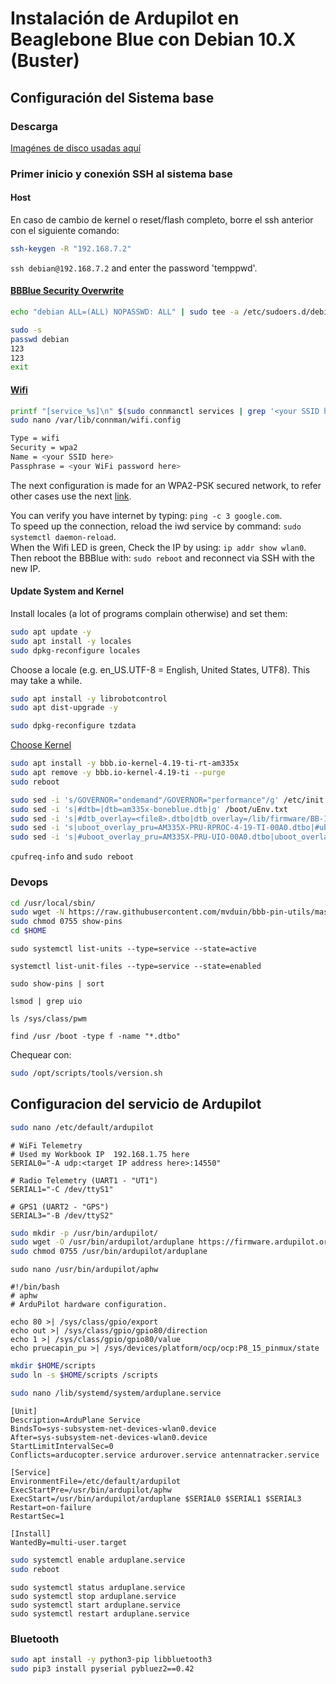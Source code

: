 # Instalación de Ardupilot en Beaglebone Blue con Debian 10.X (Buster)

## Configuración del Sistema base

### Descarga

[Imagénes de disco usadas aquí](https://rcn-ee.net/rootfs/bb.org/testing/)

### Primer inicio y conexión SSH al sistema base

#### Host

En caso de cambio de kernel o reset/flash completo, borre el ssh anterior con el siguiente comando:

```sh
ssh-keygen -R "192.168.7.2"
```

`ssh debian@192.168.7.2` and enter the password 'temppwd'.

#### [BBBlue Security Overwrite](https://elinux.org/Beagleboard:BeagleBoneBlack_Debian#i_take_full_responsibility_for_knowing_my_beagle_is_now_insecure)

```sh
echo "debian ALL=(ALL) NOPASSWD: ALL" | sudo tee -a /etc/sudoers.d/debian >/dev/null
```

```sh
sudo -s
passwd debian
123
123
exit
```

#### [Wifi](https://wiki.debian.org/WiFi/HowToUse)

```sh
printf "[service_%s]\n" $(sudo connmanctl services | grep '<your SSID here>' | grep -Po 'wifi_[^ ]+') |& sudo tee /var/lib/connman/wifi.config
sudo nano /var/lib/connman/wifi.config
```

```sh
Type = wifi
Security = wpa2
Name = <your SSID here>
Passphrase = <your WiFi password here>
```

The next configuration is made for an WPA2-PSK secured network, to refer other cases use the next [link](https://wiki.archlinux.org/title/Iwd).

You can verify you have internet by typing: `ping -c 3 google.com`.  
To speed up the connection, reload the iwd service by command: `sudo systemctl daemon-reload`.  
When the Wifi LED is green, Check the IP by using: `ip addr show wlan0`.  
Then reboot the BBBlue with: `sudo reboot` and reconnect via SSH with the new IP.

#### Update System and Kernel

Install locales (a lot of programs complain otherwise) and set them:

```sh
sudo apt update -y
sudo apt install -y locales
sudo dpkg-reconfigure locales

```

Choose a locale (e.g. en_US.UTF-8 = English, United States, UTF8). This may take a while.

```sh
sudo apt install -y librobotcontrol
sudo apt dist-upgrade -y

```

```sh
sudo dpkg-reconfigure tzdata
```

[Choose Kernel](https://forum.beagleboard.org/t/armhf-debian-10-x-11-x-12-x-kernel-updates/30928)

```sh
sudo apt install -y bbb.io-kernel-4.19-ti-rt-am335x 
sudo apt remove -y bbb.io-kernel-4.19-ti --purge
sudo reboot
```

```sh
sudo sed -i 's/GOVERNOR="ondemand"/GOVERNOR="performance"/g' /etc/init.d/cpufrequtils
sudo sed -i 's|#dtb=|dtb=am335x-boneblue.dtb|g' /boot/uEnv.txt
sudo sed -i 's|#dtb_overlay=<file8>.dtbo|dtb_overlay=/lib/firmware/BB-I2C1-00A0.dtbo\ndtb_overlay=/lib/firmware/BB-UART4-00A0.dtbo\ndtb_overlay=/lib/firmware/BB-ADC-00A0.dtbo|g' /boot/uEnv.txt
sudo sed -i 's|uboot_overlay_pru=AM335X-PRU-RPROC-4-19-TI-00A0.dtbo|#uboot_overlay_pru=AM335X-PRU-RPROC-4-19-TI-00A0.dtbo|g' /boot/uEnv.txt
sudo sed -i 's|#uboot_overlay_pru=AM335X-PRU-UIO-00A0.dtbo|uboot_overlay_pru=AM335X-PRU-UIO-00A0.dtbo|g' /boot/uEnv.txt

```

`cpufreq-info` and `sudo reboot`

### Devops

```sh
cd /usr/local/sbin/
sudo wget -N https://raw.githubusercontent.com/mvduin/bbb-pin-utils/master/show-pins
sudo chmod 0755 show-pins 
cd $HOME

```

`sudo systemctl list-units --type=service --state=active`

`systemctl list-unit-files --type=service --state=enabled`

`sudo show-pins | sort`

`lsmod | grep uio`

`ls /sys/class/pwm`

`find /usr /boot -type f -name "*.dtbo"`

Chequear con:

```sh
sudo /opt/scripts/tools/version.sh
```

## Configuracion del servicio de Ardupilot

```sh
sudo nano /etc/default/ardupilot 
```

```shell
# WiFi Telemetry
# Used my Workbook IP  192.168.1.75 here
SERIAL0="-A udp:<target IP address here>:14550"

# Radio Telemetry (UART1 - "UT1")
SERIAL1="-C /dev/ttyS1"

# GPS1 (UART2 - "GPS")
SERIAL3="-B /dev/ttyS2"

```

```sh
sudo mkdir -p /usr/bin/ardupilot/
sudo wget -O /usr/bin/ardupilot/arduplane https://firmware.ardupilot.org/Plane/stable-4.1.6/blue/arduplane
sudo chmod 0755 /usr/bin/ardupilot/arduplane

```

`sudo nano /usr/bin/ardupilot/aphw`

```shell
#!/bin/bash
# aphw
# ArduPilot hardware configuration.

echo 80 >| /sys/class/gpio/export
echo out >| /sys/class/gpio/gpio80/direction
echo 1 >| /sys/class/gpio/gpio80/value
echo pruecapin_pu >| /sys/devices/platform/ocp/ocp:P8_15_pinmux/state

```

```sh
mkdir $HOME/scripts
sudo ln -s $HOME/scripts /scripts

```

```sh
sudo nano /lib/systemd/system/arduplane.service 
```

```properties
[Unit]
Description=ArduPlane Service
BindsTo=sys-subsystem-net-devices-wlan0.device
After=sys-subsystem-net-devices-wlan0.device
StartLimitIntervalSec=0
Conflicts=arducopter.service ardurover.service antennatracker.service

[Service]
EnvironmentFile=/etc/default/ardupilot
ExecStartPre=/usr/bin/ardupilot/aphw
ExecStart=/usr/bin/ardupilot/arduplane $SERIAL0 $SERIAL1 $SERIAL3
Restart=on-failure
RestartSec=1

[Install]
WantedBy=multi-user.target

```

```sh
sudo systemctl enable arduplane.service
sudo reboot
```

`sudo systemctl status arduplane.service`  
`sudo systemctl stop arduplane.service`  
`sudo systemctl start arduplane.service`  
`sudo systemctl restart arduplane.service`

### Bluetooth

```sh
sudo apt install -y python3-pip libbluetooth3
sudo pip3 install pyserial pybluez2==0.42
```
